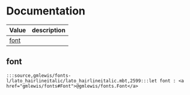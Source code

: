 # Documentation
|Value|description|
|---|---|
|[font](#font)||

## font

```moonbit
:::source,gmlewis/fonts-l/lato_hairlineitalic/lato_hairlineitalic.mbt,2599:::let font : <a href="gmlewis/fonts#Font">@gmlewis/fonts.Font</a>
```

